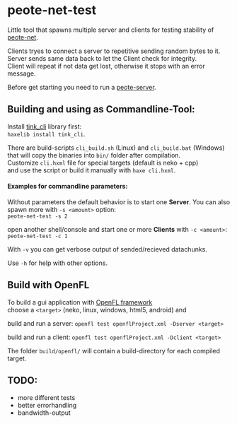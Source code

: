 # peote-net-test

Little tool that spawns multiple server and clients for testing stability of [peote-net](https://github.com/maitag/peote-server).  
  
Clients tryes to connect a server to repetitive sending random bytes to it.  
Server sends same data back to let the Client check for integrity.  
Client will repeat if not data get lost, otherwise it stops with an error message.  
  
Before get starting you need to run a [peote-server](https://github.com/maitag/peote-server).  

## Building and using as Commandline-Tool:

Install [tink_cli](https://github.com/haxetink/tink_cli) library first:  
`haxelib install tink_cli`.  
  
There are build-scripts `cli_build.sh` (Linux) and `cli_build.bat` (Windows)  
that will copy the binaries into `bin/` folder after compilation.  
Customize `cli.hxml` file for special targets (default is neko + cpp)  
and use the script or build it manually with `haxe cli.hxml`.  
  
  
#### Examples for commandline parameters:

Without parameters the default behavior is to start one __Server__.
You can also spawn more with `-s <amount>` option:  
`peote-net-test -s 2`

open another shell/console and start one or more __Clients__ with `-c <amount>`:  
`peote-net-test -c 1`

With `-v` you can get verbose output of sended/recieved datachunks.  

Use `-h` for help with other options.  


## Build with OpenFL

To build a gui application with [OpenFL framework](https://github.com/openfl)  
choose a `<target>` (neko, linux, windows, html5, android) and  

build and run a server:
`openfl test openflProject.xml -Dserver <target>`

build and run a client:
`openfl test openflProject.xml -Dclient <target>`

The folder `build/openfl/` will contain a build-directory for each compiled target.  


## TODO:
- more different tests
- better errorhandling
- bandwidth-output
